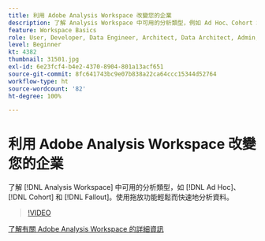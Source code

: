 ```yaml
---
title: 利用 Adobe Analysis Workspace 改變您的企業
description: 了解 Analysis Workspace 中可用的分析類型，例如 Ad Hoc、Cohort 和 Fallout。使用拖放功能輕鬆而快速地分析資料。
feature: Workspace Basics
role: User, Developer, Data Engineer, Architect, Data Architect, Admin, Leader
level: Beginner
kt: 4382
thumbnail: 31501.jpg
exl-id: 6e23fcf4-b4e2-4370-8904-801a13acf651
source-git-commit: 8fc641743bc9e07b838a22ca64ccc15344d52764
workflow-type: ht
source-wordcount: '82'
ht-degree: 100%

---
```


# 利用 Adobe Analysis Workspace 改變您的企業

了解 [!DNL Analysis Workspace] 中可用的分析類型，如 [!DNL Ad Hoc]、[!DNL Cohort] 和 [!DNL Fallout]。使用拖放功能輕鬆而快速地分析資料。

>[!VIDEO](https://video.tv.adobe.com/v/31501/?quality=12&learn=on)

[了解有關 Adobe Analysis Workspace 的詳細資訊](https://business.adobe.com/products/analytics/ad-hoc-analysis.html?sdid=T32PLYTV&amp;mv=search)
